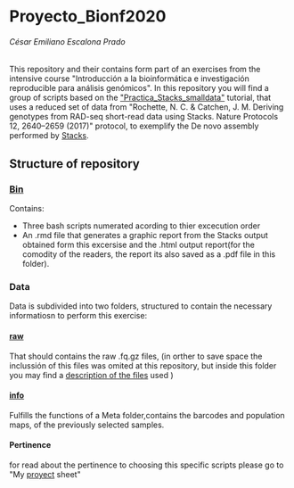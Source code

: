 # Proyecto_Bionf2020
###### César Emiliano Escalona Prado
This repository and their contains form part of an exercises from the intensive course "Introducción a la bioinformática e investigación reproducible para análisis genómicos". In this repository you will find a group of scripts based on the  ["Practica_Stacks_smalldata"](https://github.com/u-genoma/BioinfinvRepro/blob/master/Unidad8/GBS-RAD/Practica_Stacks_smalldata.md) tutorial, that uses a reduced set of data from "Rochette, N. C. & Catchen, J. M. Deriving genotypes from RAD-seq short-read data using Stacks. Nature Protocols 12, 2640–2659 (2017)" protocol, to exemplify the De novo  assembly performed by [Stacks](http://catchenlab.life.illinois.edu/stacks/manual/).

## Structure of repository

### [Bin](https://github.com/CEEP10101991/Proyecto_Bionf2020/tree/master/Bin)
Contains: 
* Three bash scripts numerated acording to thier excecution order 
* An .rmd file that generates a graphic report from the Stacks output obtained form this excersise and the .html output report(for the comodity of the readers, the report its also saved as a .pdf file in this folder).

### Data
Data is subdivided into two folders, structured to contain the necessary informatiosn to perform this exercise:
#### [raw](https://github.com/CEEP10101991/Proyecto_Bionf2020/tree/master/raw)
That should contains the raw .fq.gz files, (in orther to save space the inclussión of this files was omited at this repository, but inside this folder you may find a [description of the files](http://catchenlab.life.illinois.edu/stacks/manual/) used ) 
#### [info](https://github.com/CEEP10101991/Proyecto_Bionf2020/tree/master/info)
Fulfills the functions of a Meta folder,contains the barcodes and population maps, of the previously selected samples.



 



#### Pertinence 
for read about the pertinence to choosing this specific scripts please go to "My [proyect](https://github.com/CEEP10101991/Proyecto_Bionf2020/blob/master/About_my_Project.md) sheet"
